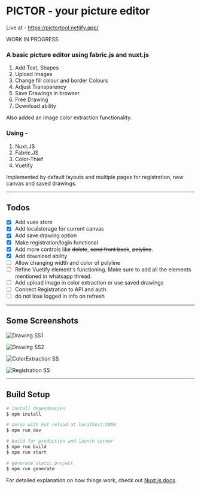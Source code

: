 # PICTOR - your picture editor

Live at - https://pictortool.netlify.app/

WORK IN PROGRESS

### A basic picture editor using fabric.js and nuxt.js

1. Add Text, Shapes
2. Upload Images
3. Change fill colour and border Colours
4. Adjust Transparency
5. Save Drawings in browser
6. Free Drawing
7. Download ability

Also added an image color extraction functionality.

### Using -

1. Nuxt.JS
2. Fabric.JS
3. Color-Thief
4. Vuetify

Implemented by default layouts and multiple pages for registration, new canvas and saved drawings.

<hr>

## Todos

- [x] Add vuex store
- [x] Add localstorage for current canvas
- [x] Add save drawing option
- [x] Make registration/login functional
- [x] Add more controls like ~~delete~~, ~~send front back~~, ~~polyline~~.
- [x] Add download ability
- [ ] Allow changing width and color of polyline
- [ ] Refine Vuetify element's functioning. Make sure to add all the elements mentioned in whatsapp thread.
- [ ] Add upload image in color extraction or use saved drawings
- [ ] Connect Registration to API and auth
- [ ] do not lose logged in info on refresh
<hr>

## Some Screenshots

![Drawing SS1](https://github.com/NandeeshG/PICTOR/blob/main/screenshots/ss_draw2.png?raw=true)

![Drawing SS2](https://github.com/NandeeshG/PICTOR/blob/main/screenshots/ss_draw.png?raw=true)

![ColorExtraction SS](https://github.com/NandeeshG/PICTOR/blob/main/screenshots/ss_colorExtraction.png?raw=true)

![Registration SS](https://github.com/NandeeshG/PICTOR/blob/main/screenshots/ss_reg.png?raw=true)

<hr>

## Build Setup

```bash
# install dependencies
$ npm install

# serve with hot reload at localhost:3000
$ npm run dev

# build for production and launch server
$ npm run build
$ npm run start

# generate static project
$ npm run generate
```

For detailed explanation on how things work, check out [Nuxt.js docs](https://nuxtjs.org).

